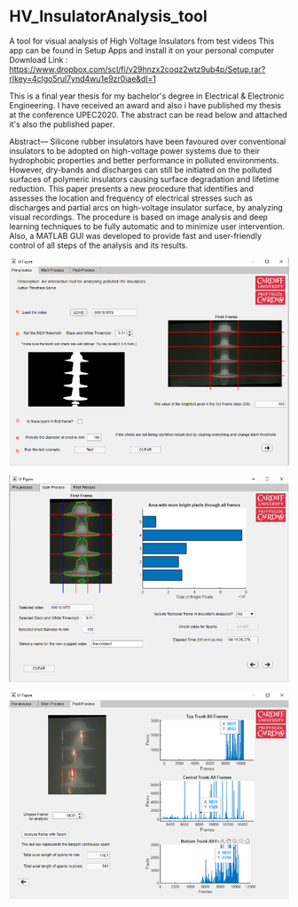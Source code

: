 # HV_InsulatorAnalysis_tool
A tool for visual analysis of High Voltage Insulators from test videos
This app can be found in Setup Apps and install it on your personal computer
Download Link : https://www.dropbox.com/scl/fi/v29hnzx2coqz2wtz9ub4p/Setup.rar?rlkey=4clgo5rul7ynd4wu1e9zr0iae&dl=1

This is a final year thesis for my bachelor's degree in Electrical & Electronic Engineering. I have received an award and also i have published my thesis at the conference UPEC2020.
The abstract can be read below and attached it's also the published paper.

Abstract—
Silicone rubber insulators have been favoured over conventional insulators to be adopted on high-voltage power systems due to their hydrophobic properties and better performance in polluted environments. However, dry-bands and discharges can still be initiated on the polluted surfaces of polymeric insulators causing surface degradation and lifetime reduction. This paper presents a new procedure that identifies and assesses the location and frequency of electrical stresses such as discharges and partial arcs on high-voltage insulator surface, by analyzing visual recordings. The procedure is based on image analysis and deep learning techniques to be fully automatic and to minimize user intervention. Also, a MATLAB GUI was developed to provide fast and user-friendly control of all steps of the analysis and its results.

![image](https://github.com/Timotheos96/HV_InsulatorAnalysis_tool/blob/master/Annotation%202020-04-15%20184640.png)

![image](https://github.com/Timotheos96/HV_InsulatorAnalysis_tool/blob/master/Annotation%202020-04-15%20184702.png)

![image](https://github.com/Timotheos96/HV_InsulatorAnalysis_tool/blob/master/Annotation%202020-04-15%20184718.png)

